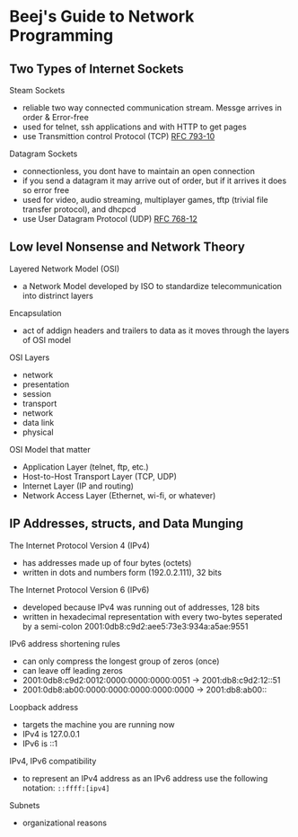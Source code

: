 # Beej's Guide to Network Programming

## Two Types of Internet Sockets
Steam Sockets
- reliable two way connected communication stream. Messge arrives in order & Error-free
- used for telnet, ssh applications and with HTTP to get pages
- use Transmittion control Protocol (TCP) [RFC 793-10](https://datatracker.ietf.org/doc/html/rfc793)

Datagram Sockets
- connectionless, you dont have to maintain an open connection
- if you send a datagram it may arrive out of order, but if it arrives it does so error free
- used for video, audio streaming, multiplayer games, tftp (trivial file transfer protocol), and dhcpcd
- use User Datagram Protocol (UDP) [RFC 768-12](https://datatracker.ietf.org/doc/html/rfc768)

## Low level Nonsense and Network Theory
Layered Network Model (OSI)
- a Network Model developed by ISO to standardize telecommunication into distrinct layers

Encapsulation
- act of addign headers and trailers to data as it moves through the layers of OSI model

OSI Layers
- network
- presentation
- session
- transport
- network
- data link
- physical

OSI Model that matter
- Application Layer (telnet, ftp, etc.)
- Host-to-Host Transport Layer (TCP, UDP)
- Internet Layer (IP and routing)
- Network Access Layer (Ethernet, wi-fi, or whatever)

## IP Addresses, structs, and Data Munging
The Internet Protocol Version 4 (IPv4)
- has addresses made up of four bytes (octets)
- written in dots and numbers form (192.0.2.111), 32 bits

The Internet Protocol Version 6 (IPv6)
- developed because IPv4 was running out of addresses, 128 bits
- written in hexadecimal representation with every two-bytes seperated by a semi-colon 2001:0db8:c9d2:aee5:73e3:934a:a5ae:9551

IPv6 address shortening rules
- can only compress the longest group of zeros (once)
- can leave off leading zeros
- 2001:0db8:c9d2:0012:0000:0000:0000:0051 -> 2001:db8:c9d2:12::51
- 2001:0db8:ab00:0000:0000:0000:0000:0000 -> 2001:db8:ab00::

Loopback address
- targets the machine you are running now
- IPv4 is 127.0.0.1
- IPv6 is ::1

IPv4, IPv6 compatibility
- to represent an IPv4 address as an IPv6 address use the following notation: `::ffff:[ipv4]`

Subnets
- organizational reasons

  
